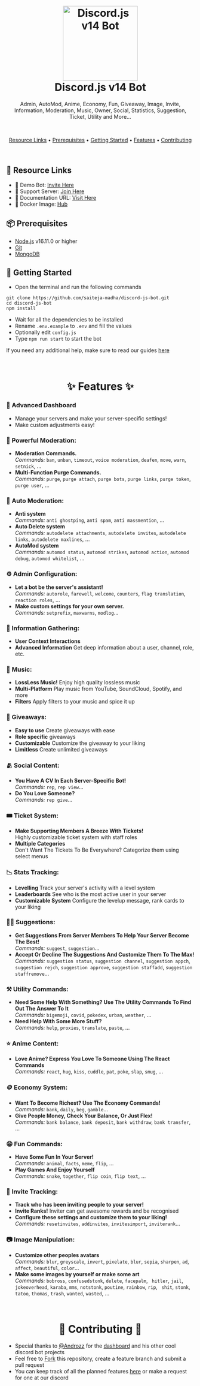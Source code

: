 <h1 align="center">
  <br>
  <a href="https://github.com/saiteja-madha"><img src="./docs/.gitbook/assets/strange.png" height="200" alt="Discord.js v14 Bot"></a>
  <br>
  Discord.js v14 Bot
  
  <br>
</h1>

<p align="center">Admin, AutoMod, Anime, Economy, Fun, Giveaway, Image, Invite, Information, Moderation, Music, Owner, Social, Statistics, Suggestion, Ticket, Utility and More...</p>

<br>

<p align="center">
  <a href="#-resource-links">Resource Links</a>
  •
  <a href="#-prerequisites">Prerequisites</a>
  •
  <a href="#-getting-started">Getting Started</a>
  •
  <a href="#-features">Features</a>
  •
  <a href="#-contributing">Contributing</a>
</p>

<br>

## 🔗 Resource Links

- 🤖 Demo Bot: [Invite Here](https://discord.com/oauth2/authorize?client_id=1013236808353599488&permissions=397602323830&scope=bot%20applications.commands)
- 🤝 Support Server: [Join Here](https://discord.gg/2gPy75zgbW)
- 📂 Documentation URL: [Visit Here](https://strangedocs.hostz.me)
- 🐳 Docker Image: [Hub](https://hub.docker.com/r/saitejamadha/discord-js-bot)

## 📦 Prerequisites

- [Node.js](https://nodejs.org/en/) v16.11.0 or higher
- [Git](https://git-scm.com/downloads)
- [MongoDB](https://www.mongodb.com)

## 🚀 Getting Started

- Open the terminal and run the following commands

```
git clone https://github.com/saiteja-madha/discord-js-bot.git
cd discord-js-bot
npm install
```

- Wait for all the dependencies to be installed
- Rename `.env.example` to `.env` and fill the values
- Optionally edit `config.js`
- Type `npm run start` to start the bot

If you need any additional help, make sure to read our guides [here](docs/additional/installation.md)

<br>

<h1 align="center"> ✨ Features ✨ </h1>

### 📡 **Advanced Dashboard**

- Manage your servers and make your server-specific settings!
- Make custom adjustments easy!

### 🛑 **Powerful Moderation:**

- **Moderation Commands.** <br /> _Commands:_ `ban`, `unban`, `timeout`, `voice moderation`, `deafen`, `move`, `warn`, `setnick`, ...
- **Multi-Function Purge Commands.** <br /> _Commands:_ `purge`, `purge attach`, `purge bots`, `purge links`, `purge token`, `purge user`, ...

### 🤖 **Auto Moderation:**

- **Anti system** <br /> _Commands:_ `anti ghostping`, `anti spam`, `anti massmention`, ...
- **Auto Delete system** <br /> _Commands:_ `autodelete attachments`, `autodelete invites`, `autodelete links`, `autodelete maxlines`, ...
- **AutoMod system** <br /> _Commands:_ `automod status`, `automod strikes`, `automod action`, `automod debug`, `automod whitelist`, ...

### ⚙️ **Admin Configuration:**

- **Let a bot be the server's assistant!** <br /> _Commands:_ `autorole`, `farewell`, `welcome`, `counters`, `flag translation`, `reaction roles`, ...
- **Make custom settings for your own server.** <br /> _Commands:_ `setprefix`, `maxwarns`, `modlog`...

### 💁 **Information Gathering:**

- **User Context Interactions**
- **Advanced Information** Get deep information about a user, channel, role, etc.

### 🎵 **Music:**

- **LossLess Music!** Enjoy high quality lossless music
- **Multi-Platform** Play music from YouTube, SoundCloud, Spotify, and more
- **Filters** Apply filters to your music and spice it up

### 🎉 **Giveaways:**

- **Easy to use** Create giveaways with ease
- **Role specific** giveaways
- **Customizable** Customize the giveaway to your liking
- **Limitless** Create unlimited giveaways

### 🫂 **Social Content:**

- **You Have A CV In Each Server-Specific Bot!** <br /> _Commands:_ `rep`, `rep view`...
- **Do You Love Someone?** <br /> _Commands:_ `rep give`...

### 🎟 **Ticket System:**

- **Make Supporting Members A Breeze With Tickets!** <br/> Highly customizable ticket system with staff roles
- **Multiple Categories** <br/> Don't Want The Tickets To Be Everywhere? Categorize them using select menus

### 📉 **Stats Tracking:**

- **Levelling** Track your server's activity with a level system
- **Leaderboards** See who is the most active user in your server
- **Customizable System** Configure the levelup message, rank cards to your liking

### 🙋‍♂️ **Suggestions:**

- **Get Suggestions From Server Members To Help Your Server Become The Best!** <br /> _Commands:_ `suggest`, `suggestion`...
- **Accept Or Decline The Suggestions And Customize Them To The Max!** <br /> _Commands:_ `suggestion status`, `suggestion channel`, `suggestion appch`, `suggestion rejch`, `suggestion approve`, `suggestion staffadd`, `suggestion staffremove`...

### ⚒️ **Utility Commands:**

- **Need Some Help With Something? Use The Utility Commands To Find Out The Answer To It** <br /> _Commands:_ `bigemoji`, `covid`, `pokedex`, `urban`, `weather`, ...
- **Need Help With Some More Stuff?** <br /> _Commands:_ `help`, `proxies`, `translate`, `paste`, ...

### ⭐ **Anime Content:**

- **Love Anime? Express You Love To Someone Using The React Commands** <br /> _Commands:_ `react`, `hug`, `kiss`, `cuddle`, `pat`, `poke`, `slap`, `smug`, ...

### 🪙 **Economy System:**

- **Want To Become Richest? Use The Economy Commands!** <br /> _Commands:_ `bank`, `daily`, `beg`, `gamble`...
- **Give People Money, Check Your Balance, Or Just Flex!** <br /> _Commands:_ `bank balance`, `bank deposit`, `bank withdraw`, `bank transfer`, ...

### 😁 **Fun Commands:**

- **Have Some Fun In Your Server!** <br /> _Commands:_ `animal`, `facts`, `meme`, `flip`, ...
- **Play Games And Enjoy Yourself** <br /> _Commands:_ `snake`, `together`, `flip coin`, `flip text`, ...

### 📨 **Invite Tracking:**

- **Track who has been inviting people to your server!**
- **Invite Ranks!** Inviter can get awesome rewards and be recognised
- **Configure these settings and customize them to your liking!** <br /> _Commands:_ `resetinvites`, `addinvites`, `invitesimport`, `inviterank`...

### 📷 **Image Manipulation:**

- **Customize other peoples avatars** <br /> _Commands:_ `blur`, `greyscale`, `invert`, `pixelate`, `blur`, `sepia`, `sharpen`, `ad`, `affect`, `beautiful`, `color`...
- **Make some images by yourself or make some art** <br /> _Commands:_ `bobross`, `confusedstonk`, `delete`, `facepalm`, ` hitler`, `jail`, `jokeoverhead`, `karaba`, `mms`, `notstonk`, `poutine`, `rainbow`, `rip`, ` shit`, `stonk`, `tatoo`, `thomas`, `trash`, `wanted`, `wasted`, ...

<br>

<h1 align="center"> 🤝 Contributing 🤝 </h1>

- Special thanks to [@Androzz](https://github.com/Androz2091/AtlantaBot) for the [dashboard](https://github.com/Androz2091/AtlantaBot) and his other cool discord bot projects
- Feel free to [Fork](https://github.com/saiteja-madha/discord-js-bot/fork) this repository, create a feature branch and submit a pull request
- You can keep track of all the planned features [here](https://github.com/saiteja-madha/discord-js-bot/projects) or make a request for one at our discord
